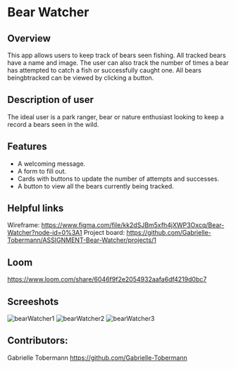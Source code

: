# Bear Watcher 

## Overview
This app allows users to keep track of bears seen fishing. All tracked bears have a name and image. The user can also track the number of times a bear has attempted to catch a fish or successfully caught one. All bears beingbtracked can be viewed by clicking a button. 

## Description of user 
The ideal user is a park ranger, bear or nature enthusiast looking to keep a record a bears seen in the wild. 

## Features
- A welcoming message.
- A form to fill out. 
- Cards with buttons to update the number of attempts and successes.
- A button to view all the bears currently being tracked. 

## Helpful links
Wireframe: https://www.figma.com/file/kk2dSJBm5xfh4jXWP3Oxcq/Bear-Watcher?node-id=0%3A1
Project board: https://github.com/Gabrielle-Tobermann/ASSIGNMENT-Bear-Watcher/projects/1

## Loom
https://www.loom.com/share/6046f9f2e2054932aafa6df4219d0bc7

## Screeshots
![bearWatcher1](https://user-images.githubusercontent.com/76187279/108918443-01a69b80-75f7-11eb-8800-7cb1d4ba2722.png)
![bearWatcher2](https://user-images.githubusercontent.com/76187279/108918450-04a18c00-75f7-11eb-8ab4-b71838bd6f9e.png)
![bearWatcher3](https://user-images.githubusercontent.com/76187279/108918458-079c7c80-75f7-11eb-98a2-f221cdca7637.png)

## Contributors:
Gabrielle Tobermann https://github.com/Gabrielle-Tobermann
